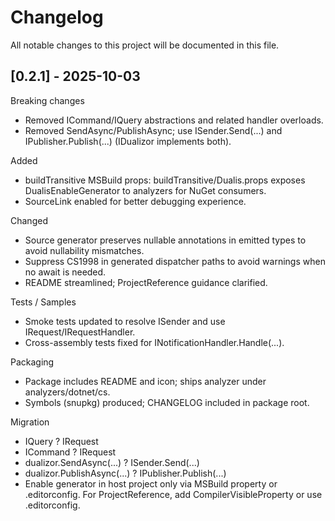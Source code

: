 # Changelog

All notable changes to this project will be documented in this file.

## [0.2.1] - 2025-10-03

Breaking changes
- Removed ICommand/IQuery abstractions and related handler overloads.
- Removed SendAsync/PublishAsync; use ISender.Send(...) and IPublisher.Publish(...) (IDualizor implements both).

Added
- buildTransitive MSBuild props: buildTransitive/Dualis.props exposes DualisEnableGenerator to analyzers for NuGet consumers.
- SourceLink enabled for better debugging experience.

Changed
- Source generator preserves nullable annotations in emitted types to avoid nullability mismatches.
- Suppress CS1998 in generated dispatcher paths to avoid warnings when no await is needed.
- README streamlined; ProjectReference guidance clarified.

Tests / Samples
- Smoke tests updated to resolve ISender and use IRequest/IRequestHandler.
- Cross-assembly tests fixed for INotificationHandler<T>.Handle(...).

Packaging
- Package includes README and icon; ships analyzer under analyzers/dotnet/cs.
- Symbols (snupkg) produced; CHANGELOG included in package root.

Migration
- IQuery<T> ? IRequest<T>
- ICommand ? IRequest
- dualizor.SendAsync(...) ? ISender.Send(...)
- dualizor.PublishAsync(...) ? IPublisher.Publish(...)
- Enable generator in host project only via MSBuild property or .editorconfig. For ProjectReference, add CompilerVisibleProperty or use .editorconfig.
